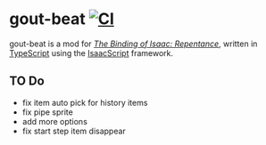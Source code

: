 # gout-beat [![CI](https://github.com/Hbeau/gout-beat/actions/workflows/ci.yml/badge.svg)](https://github.com/Hbeau/gout-beat/actions/workflows/ci.yml)
gout-beat is a mod for *[The Binding of Isaac: Repentance](https://store.steampowered.com/app/1426300/The_Binding_of_Isaac_Repentance/)*, written in [TypeScript](https://www.typescriptlang.org/) using the [IsaacScript](https://isaacscript.github.io/) framework.

## TO Do
 * fix item auto pick for history items
 * fix pipe sprite
 * add more options
 * fix start step item disappear

